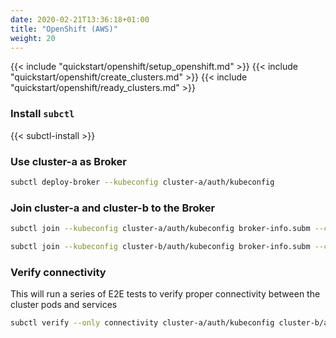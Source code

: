```yaml
---
date: 2020-02-21T13:36:18+01:00
title: "OpenShift (AWS)"
weight: 20
---
```


{{< include "quickstart/openshift/setup_openshift.md" >}}
{{< include "quickstart/openshift/create_clusters.md" >}}
{{< include "quickstart/openshift/ready_clusters.md" >}}

### Install `subctl`

{{< subctl-install >}}

### Use cluster-a as Broker

```bash
subctl deploy-broker --kubeconfig cluster-a/auth/kubeconfig
```

### Join cluster-a and cluster-b to the Broker

```bash
subctl join --kubeconfig cluster-a/auth/kubeconfig broker-info.subm --clusterid cluster-a
```

```bash
subctl join --kubeconfig cluster-b/auth/kubeconfig broker-info.subm --clusterid cluster-b
```

### Verify connectivity

This will run a series of E2E tests to verify proper connectivity between the cluster pods and services

```bash
subctl verify --only connectivity cluster-a/auth/kubeconfig cluster-b/auth/kubeconfig --verbose
```
